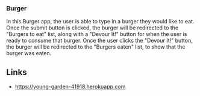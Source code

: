 ### Burger

In this Burger app, the user is able to type in a burger they would like to eat. Once the submit button is clicked, the burger will be redirected to the "Burgers to eat" list, along with a "Devour It!" button for when the user is ready to consume that burger. Once the user clicks the "Devour It!" button, the burger will be redirected to the "Burgers eaten" list, to show that the burger was eaten.

## Links
* https://young-garden-41918.herokuapp.com
